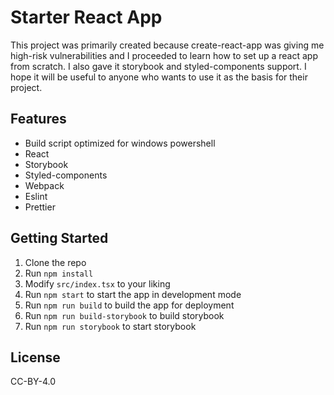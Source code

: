 # Starter React App

This project was primarily created because create-react-app was giving me high-risk vulnerabilities and I proceeded to learn how to set up a react app from scratch. I also gave it storybook and styled-components support. I hope it will be useful to anyone who wants to use it as the basis for their project.

## Features

- Build script optimized for windows powershell
- React
- Storybook
- Styled-components
- Webpack
- Eslint
- Prettier

## Getting Started

1. Clone the repo
2. Run `npm install`
3. Modify `src/index.tsx` to your liking
4. Run `npm start` to start the app in development mode
5. Run `npm run build` to build the app for deployment
6. Run `npm run build-storybook` to build storybook
7. Run `npm run storybook` to start storybook

## License

CC-BY-4.0
